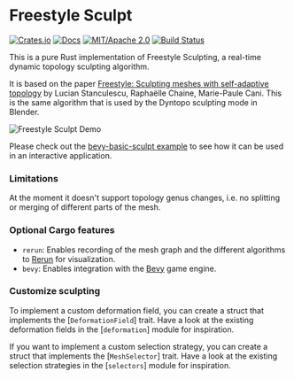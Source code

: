 # Freestyle Sculpt

[![Crates.io](https://img.shields.io/crates/v/freestyle-sculpt.svg)](https://crates.io/crates/freestyle-sculpt)
[![Docs](https://docs.rs/freestyle-sculpt/badge.svg)](https://docs.rs/freestyle-sculpt/)
[![MIT/Apache 2.0](https://img.shields.io/badge/license-MIT%2FApache-blue.svg)](https://github.com/synphonyte/freestyle-sculpt#license)
[![Build Status](https://github.com/synphonyte/freestyle-sculpt/actions/workflows/cd.yml/badge.svg)](https://github.com/synphonyte/freestyle-sculpt/actions/workflows/cd.yml)

<!-- cargo-rdme start -->

This is a pure Rust implementation of Freestyle Sculpting, a real-time dynamic topology sculpting algorithm.

It is based on the paper [Freestyle: Sculpting meshes with self-adaptive topology](https://inria.hal.science/inria-00606516/document) by Lucian Stanculescu, Raphaëlle Chaine, Marie-Paule Cani. This is the same algorithm that is used by the Dyntopo sculpting mode in Blender.

![Freestyle Sculpt Demo](https://raw.githubusercontent.com/Synphonyte/freestyle-sculpt/refs/heads/main/docs/freestyle-demo.webp)

Please check out the [bevy-basic-sculpt example](https://github.com/Synphonyte/freestyle-sculpt/tree/main/examples/bevy-basic-sculpt) to see how it can be used in an interactive application.

### Limitations

At the moment it doesn't support topology genus changes, i.e. no splitting or merging of different parts of the mesh.

### Optional Cargo features

- `rerun`: Enables recording of the mesh graph and the different algorithms to [Rerun](https://rerun.io/) for visualization.
- `bevy`: Enables integration with the [Bevy](https://bevyengine.org/) game engine.

### Customize sculpting

To implement a custom deformation field, you can create a struct that implements the [`DeformationField`] trait. Have a look
at the existing deformation fields in the [`deformation`] module for inspiration.

If you want to implement a custom selection strategy, you can create a struct that implements the [`MeshSelector`] trait. Have a look
at the existing selection strategies in the [`selectors`] module for inspiration.

<!-- cargo-rdme end -->

